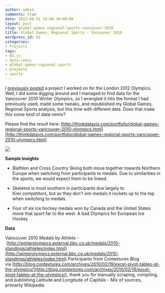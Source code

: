 ```yaml
---
author: admin
comments: true
date: 2012-08-31 19:00:36+00:00
layout: post
slug: global-games-regional-sports-vancouver-2010
title: Global Games, Regional Sports - Vancouver 2010
wordpress_id: 92
categories:
- Projects
tags:
- D3.js
- data-remix
- global-games-regional-sports
- projects
- sports
---
```


I [previously posted](http://thinkdatavis.com/new-project-global-games-regional-sports-london-2012/) a project I worked on for the London 2012 Olympics. Well, I did some digging around and I managed to find data for the Vancouver 2010 Winter Olympics, so I wrangled it into the format I had previously used, made some tweaks, and republished my Global Games, Regional Sports analysis, but this time with different data. Does that make this some kind of data-remix?

Please find the result here: [http://thinkdatavis.com/portfolio/global-games-regional-sports-vancouver-2010-olympics.html](http://thinkdatavis.com/portfolio/global-games-regional-sports-vancouver-2010-olympics.html)

[![](http://54.214.234.254/wp-content/uploads/2012/08/screenshot1.png)](http://thinkdatavis.com/portfolio/global-games-regional-sports-vancouver-2010-olympics.html)

**Sample Insights**



	
  * Biathlon and Cross Country Skiing both move together towards Northern Europe when switching from participants to medals. Due to similarities in the sports, we would expect them to be linked.

	
  * Skeleton is most southern in participants due largely to Kiwi competitors, but as they don't win medals it rockets up to the top when switching to medals.

	
  * Four of six ice hockey medals won by Canada and the United States move that sport far to the west. A bad Olympics for European Ice Hockey


**Data**

Vancouver 2010 Medals by Athlete - [http://winterolympics.external.bbc.co.uk/medals/2010-standings/athletes/index.html](http://winterolympics.external.bbc.co.uk/medals/2010-standings/athletes/index.html)
Participants from Contextures Blog via [http://blog.contextures.com/archives/2010/02/19/excel-pivot-tables-at-the-olympics/](http://blog.contextures.com/archives/2010/02/19/excel-pivot-tables-at-the-olympics/), thank you for manually scraping, compiling, and publishing
Latitude and Longitude of Capitals - Mix of sources, primarily Wikipedia
